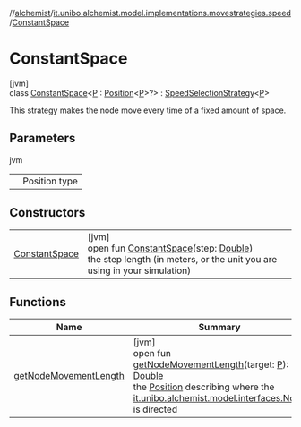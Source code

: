 //[alchemist](../../../index.md)/[it.unibo.alchemist.model.implementations.movestrategies.speed](../index.md)/[ConstantSpace](index.md)

# ConstantSpace

[jvm]\
class [ConstantSpace](index.md)<[P](index.md) : [Position](../../it.unibo.alchemist.model.interfaces/-position/index.md)<[P](../-interact-with-others/index.md)>?> : [SpeedSelectionStrategy](../../it.unibo.alchemist.model.interfaces.movestrategies/-speed-selection-strategy/index.md)<[P](../-interact-with-others/index.md)> 

This strategy makes the node move every time of a fixed amount of space.

## Parameters

jvm

| | |
|---|---|
| <P> | Position type |

## Constructors

| | |
|---|---|
| [ConstantSpace](-constant-space.md) | [jvm]<br>open fun [ConstantSpace](-constant-space.md)(step: [Double](https://kotlinlang.org/api/latest/jvm/stdlib/kotlin/-double/index.html))<br>the step length (in meters, or the unit you are using in your simulation) |

## Functions

| Name | Summary |
|---|---|
| [getNodeMovementLength](get-node-movement-length.md) | [jvm]<br>open fun [getNodeMovementLength](get-node-movement-length.md)(target: [P](../-interact-with-others/index.md)): [Double](https://kotlinlang.org/api/latest/jvm/stdlib/kotlin/-double/index.html)<br>the [Position](../../it.unibo.alchemist.model.interfaces/-position/index.md) describing where the [it.unibo.alchemist.model.interfaces.Node](../../it.unibo.alchemist.model.interfaces/-node/index.md) is directed |
